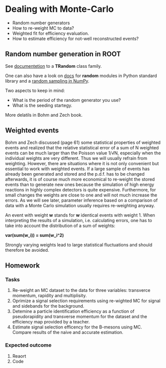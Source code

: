 # Dealing with Monte-Carlo
  * Random number generators
  * How to re-weight MC to data?
  * Weighted fit for efficiency evaluation.
  * How to estimate efficiency for not-well reconstructed events?
  
## Random number generation in ROOT

See [documentetion](https://root.cern.ch/doc/master/classTRandom.html) to
a **TRandom** class family.

One can also have a look on [docs](https://docs.python.org/3/library/random.html) 
for **random** modules in Python standard library and a 
[random sampling in NumPy](https://docs.scipy.org/doc/numpy-1.14.0/reference/routines.random.html).

Two aspects to keep in mind:
  * What is the period of the random generator you use?
  * What is the seeding startegy.

More delatils in Bohm and Zech book.

## Weighted events 

Bohm and Zech discussed (page 61) some statistical properties of weighted events and
realized that the relative statistical error of a sum of N weighted events can be much
larger than the Poisson value 1/√N, especially when the individual weights are very
different. Thus we will usually refrain from weighting. However, there are situations
where it is not only convenient but essential to work with weighted events. If a large
sample of events has already been generated and stored and the p.d.f. has to be
changed afterwards, it is of course much more economical to re-weight the stored
events than to generate new ones because the simulation of high energy reactions
in highly complex detectors is quite expensive. Furthermore, for small changes the
weights are close to one and will not much increase the errors. As we will see later,
parameter inference based on a comparison of data with a Monte Carlo simulation
usually requires re-weighting anyway.

An event with weight **w** stands for **w** identical events with weight 1. 
When interpreting the results of a simulation, i.e. calculating errors, 
one has to take into account the distribution of a sum of weights:

**var(sum(w_i)) = sum(w_i^2)**

Strongly varying weights lead to large statistical fluctuations and 
should therefore be avoided.


## Homework

### Tasks
  1. Re-weight an MC dataset to the data for three variables: transverce momentum, rapidity and multiplisity.
  2. Oprimize a signal selection requirements using re-wighted MC for signal and sidebands for the background.
  3. Detemine a particle identification efficiency as a function of pseudorapidity and transverse momentum for the dataset and the efficiency map provided by a teacher.
  4. Estimate signal selection efficency for the B-mesons using MC. Compare results of the naive and accurate estimation.

### Expected outcome
  1. Reaort
  2. Code
